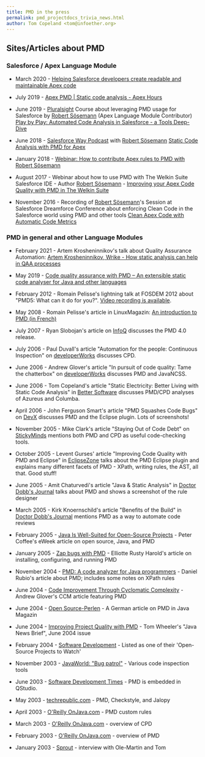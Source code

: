 ```yaml
---
title: PMD in the press
permalink: pmd_projectdocs_trivia_news.html
author: Tom Copeland <tom@infoether.org>
---
```


## Sites/Articles about PMD


### Salesforce / Apex Language Module

*   March 2020 - [Helping Salesforce developers create readable and maintainable Apex code](https://gearset.com/blog/helping-sf-developers-create-readable-and-maintainable-apex-code)

*   July 2019 - [Apex PMD \| Static code analysis - Apex Hours](https://youtu.be/34PxAHtAavU)

*   June 2019 - [Pluralsight](https://www.pluralsight.com/authors/don-robins) Course about leveraging PMD usage for Salesforce by [Robert Sösemann](https://github.com/rsoesemann) (Apex Language Module Contributor) [Play by Play: Automated Code Analysis in Salesforce - a Tools Deep-Dive](https://www.pluralsight.com/courses/play-by-play-automated-code-analysis-in-salesforce)

*   June 2018 - [Salesforce Way Podcast](https://salesforceway.com/podcast/podcast/) with [Robert Sösemann](https://github.com/rsoesemann) [Static Code Analysis with PMD for Apex](https://salesforceway.com/podcast/podcast/static-code-analysis-with-pmd-for-apex/)

* January 2018 - [Webinar: How to contribute Apex rules to PMD with Robert Sösemann](https://www.youtube.com/watch?v=7_Ex9WWS_3Q)

*   August 2017 - Webinar about how to use PMD with The Welkin Suite Salesforce IDE - Author [Robert Sösemann](https://github.com/rsoesemann) - [Improving your Apex Code Quality with PMD in The Welkin Suite](https://www.youtube.com/watch?v=Ypyiy5b6huc)

*   November 2016 - Recording of [Robert Sösemann](https://github.com/rsoesemann)'s Session at Salesforce Dreamforce Conference about enforcing Clean Code in the Salesforce world using PMD and other tools [Clean Apex Code with Automatic Code Metrics](https://www.youtube.com/watch?v=bW7m6y6bEug)


### PMD in general and other Language Modules

*   February 2021 - Artem Krosheninnikov's talk about Quality Assurance Automation: [Artem Krosheninnikov, Wrike - How static analysis can help in QAA processes](https://www.youtube.com/watch?v=L42zH5ne074)

*   May 2019 - [Code quality assurance with PMD – An extensible static code analyser for Java and other languages](https://www.datarespons.com/code-quality-assurance-with-pmd/)

*   February 2012 - Romain Pelisse's lightning talk at FOSDEM 2012 about "PMD5: What can it do for you?".
    [Video recording is available](http://video.fosdem.org/2012/lightningtalks/PMD5.webm).

*   May 2008 - Romain Pelisse's article in LinuxMagazin: [An introduction
        to PMD (in French)](http://connect.ed-diamond.com/GNU-Linux-Magazine/GLMF-105/Verifier-votre-code-Java-avec-PMD)

*   July 2007 - Ryan Slobojan's article on [InfoQ](http://www.infoq.com/news/2007/07/pmd)
    discusses the PMD 4.0 release.

*   July 2006 - Paul Duvall's article "Automation for the people: Continuous Inspection" on
    [developerWorks](http://www-128.ibm.com/developerworks/java/library/j-ap08016/index.html) discusses CPD.

*   June 2006 - Andrew Glover's article "In pursuit of code quality: Tame the chatterbox" on
    [developerWorks](http://www-128.ibm.com/developerworks/java/library/j-cq06306/index.html?ca=drs-)
    discusses PMD and JavaNCSS.

*   June 2006 - Tom Copeland's article "Static Electricity: Better Living with Static Code Analysis" in
    [Better Software](http://tomcopeland.blogs.com/juniordeveloper/2006/06/a_pmd_analysis_.html) discusses
    PMD/CPD analyses of Azureus and Columba.

*   April 2006 - John Ferguson Smart's article "PMD Squashes Code Bugs" on
    [DevX](https://web.archive.org/web/20140214143838/http://www.devx.com/Java/Article/31286) discusses PMD and the Eclipse plugin. Lots of screenshots!

*   November 2005 - Mike Clark's article "Staying Out of Code Debt" on
    [StickyMinds](http://www.stickyminds.com/sitewide.asp?Function=edetail&amp;ObjectType=ART&amp;ObjectId=9860&amp;tth=DYN&amp;tt=siteemail&amp;iDyn=2)
    mentions both PMD and CPD as useful code-checking tools.

*   October 2005 - Levent Gurses' article "Improving Code Quality with PMD and Eclipse" in
    [EclipseZone](http://www.eclipsezone.com/articles/pmd/) talks about the PMD Eclipse plugin and explains many
    different facets of PMD - XPath, writing rules, the AST, all that.  Good stuff!

*   June 2005 - Amit Chaturvedi's article "Java & Static Analysis" in
    [Doctor Dobb's Journal](http://www.drdobbs.com/jvm/java-static-analysis/184406143) talks about PMD and shows a
    screenshot of the rule designer

*   March 2005 - Kirk Knoernschild's article "Benefits of the Build" in
    [Doctor Dobb's Journal](http://www.drdobbs.com/benefits-of-the-build/184415286) mentions PMD as a way
    to automate code reviews

*   February 2005 - [Java Is Well-Suited for Open-Source Projects](https://webcache.googleusercontent.com/search?q=cache:aEL-9Ncx2RgJ:https://www.eweek.com/development/java-is-well-suited-for-open-source-projects) -
    Peter Coffee's eWeek article on open source, Java, and PMD

*   January 2005 - [Zap bugs with PMD](http://www.ibm.com/developerworks/java/library/j-pmd/) - Elliotte Rusty
    Harold's article on installing, configuring, and running PMD

*   November 2004 - [PMD: A code analyzer for Java programmers](http://archive09.linux.com/feature/40235) - Daniel
    Rubio's article about PMD; includes some notes on XPath rules

*   June 2004 - [Code Improvement Through Cyclomatic Complexity](http://onjava.com/pub/a/onjava/2004/06/16/ccunittest.html) -
    Andrew Glover's CCM article featuring PMD

*   June 2004 - [Open Source-Perlen](http://tinyurl.com/3dgpe) - A German article on PMD in Java Magazin

*   June 2004 - [Improving Project Quality with PMD](http://jnb.ociweb.com/jnb/jnbJun2004.html) - Tom Wheeler's
    "Java News Brief", June 2004 issue

*   February 2004 - [Software Development](http://www.drdobbs.com/free-as-in-freedom/184415103) - Listed as one of
    their 'Open-Source Projects to Watch'

*   November 2003 - [JavaWorld: "Bug patrol"](http://www.javaworld.com/javaworld/jw-11-2003/jw-1121-quality.html) -
    Various code inspection tools

*   June 2003 - [Software Development Times](https://web.archive.org/web/20070914023950/http://www.sdtimes.com/article/story-20030615-15.html) - PMD is embedded in QStudio.

*   May 2003 - [techrepublic.com](http://www.techrepublic.com/article/three-tools-that-make-java-code-review-painless-and-effective/5031836) -
    PMD, Checkstyle, and Jalopy

*   April 2003 - [O'Reilly OnJava.com](https://web.archive.org/web/20180505093751/http://www.onjava.com/pub/a/onjava/2003/04/09/pmd_rules.html) - PMD custom rules

*   March 2003 - [O'Reilly OnJava.com](https://web.archive.org/web/20180505092514/http://www.onjava.com/pub/a/onjava/2003/03/12/pmd_cpd.html) - overview of CPD

*   February 2003 - [O'Reilly OnJava.com](https://web.archive.org/web/20180506055525/http://www.onjava.com/pub/a/onjava/2003/02/12/static_analysis.html) - overview of PMD

*   January 2003 - [Sprout](https://netbeans.org/community/articles/interviews/tom_copeland_ole-martin_fr.html) -
    interview with Ole-Martin and Tom
